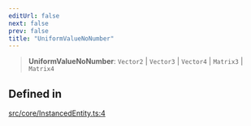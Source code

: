 ```yaml
---
editUrl: false
next: false
prev: false
title: "UniformValueNoNumber"
---
```


> **UniformValueNoNumber**: `Vector2` \| `Vector3` \| `Vector4` \| `Matrix3` \| `Matrix4`

## Defined in

[src/core/InstancedEntity.ts:4](https://github.com/agargaro/instanced-mesh/blob/5ad9666a0beaed1f0631823bef7928480c66048b/src/core/InstancedEntity.ts#L4)

